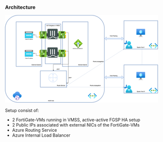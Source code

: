 ### Architecture 

<p align="center">
  <img src="../images/vWAN-diagram.png" />
</p>


Setup consist of:
- 2 FortiGate-VMs running in VMSS,  active-active FGSP HA setup
- 2 Public IPs associated with external NICs of the FortiGate-VMs
- Azure Routing Service 
- Azure Internal Load Balancer